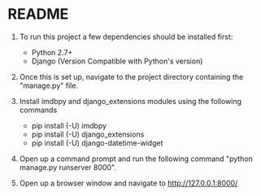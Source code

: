 # README #

1. To run this project a few dependencies should be installed first:

      * Python 2.7+
      * Django (Version Compatible with Python's version)

2. Once this is set up, navigate to the project directory containing the "manage.py" file.

3. Install imdbpy and django_extensions modules using the following commands

      * pip install (-U) imdbpy
      * pip install (-U) django_extensions
      * pip install (-U) django-datetime-widget

4. Open up a command prompt and run the following command "python manage.py runserver 8000".

5. Open up a browser window and navigate to http://127.0.0.1:8000/
